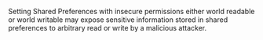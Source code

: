 Setting Shared Preferences with insecure permissions either world readable or world writable may expose sensitive
information stored in shared preferences to arbitrary read or write by a malicious attacker.